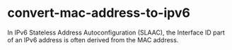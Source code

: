 # convert-mac-address-to-ipv6
In IPv6 Stateless Address Autoconfiguration (SLAAC), the Interface ID part of an IPv6 address is often derived from the MAC address.
